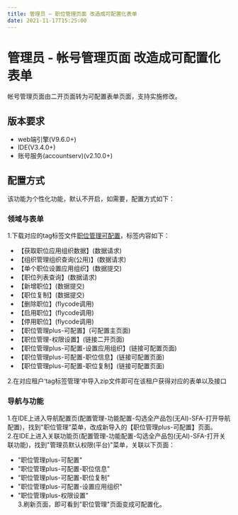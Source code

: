 ```yaml
---
title: 管理员 – 职位管理页面 改造成可配置化表单
date: 2021-11-17T15:25:00
---
```


# 管理员 - 帐号管理页面 改造成可配置化表单

帐号管理页面由二开页面转为可配置表单页面，支持实施修改。

## 版本要求

* web端引擎(V9.6.0+)
* IDE(V3.4.0+)
* 账号服务(accountserv)(v2.10.0+)

## 配置方式

该功能为个性化功能，默认不开启，如需要，配置方式如下：

### 领域与表单

1.下载对应的tag标签文件[职位管理可配置](http://apaas.wxchina.com:8881/wp-content/uploads/metadata_20220727190732.zip "metadata_20220727190732")，标签内容如下：

* 【获取职位应用组织数据】(数据请求)
* 【组织管理组织查询(公用)】(数据请求)
* 【单个职位设置应用组织】(数据提交)
* 【职位列表查询】(数据请求)
* 【新增职位】(数据提交)
* 【职位复制】(数据提交)
* 【删除职位】(flycode调用)
* 【启用职位】(flycode调用)
* 【停用职位】(flycode调用)
* 【职位管理plus-可配置】(可配置主页面)
* 【职位管理-权限设置】(链接二开页面)
* 【职位管理plus-可配置-设置应用组织】(链接可配置页面)
* 【职位管理plus-可配置-职位信息】(链接可配置页面)
* 【职位管理plus-可配置-职位复制】(链接可配置页面)

2.在对应租户‘tag标签管理’中导入zip文件即可在该租户获得对应的表单以及接口

### 导航与功能

1.在IDE上进入导航配置页(配置管理-功能配置-勾选全产品包(无AI)-SFA-打开导航配置)，找到"职位管理"菜单，改成新导入的【职位管理plus-可配置】页面。  
2.在IDE上进入关联功能页(配置管理-功能配置-勾选全产品包(无AI)-SFA-打开关联功能)，找到"管理员默认权限(平台)"菜单，关联以下页面：

* "职位管理plus-可配置"
* "职位管理plus-可配置-职位信息"
* "职位管理plus-可配置-职位复制"
* "职位管理plus-可配置-设置应用组织"
* "职位管理plus-权限设置"  
  3.刷新页面，即可看到"职位管理"页面变成可配置化。